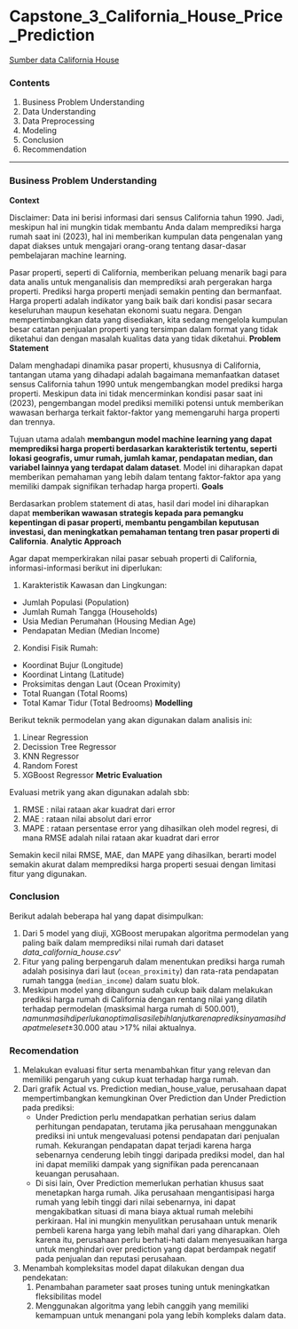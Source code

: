 # Capstone_3_California_House_Price_Prediction

[Sumber data California House](https://drive.google.com/drive/folders/19YA_f36uGR86hTnZuX-Ech59s3AFzXXo)
### **Contents**

1. Business Problem Understanding
2. Data Understanding
3. Data Preprocessing
4. Modeling
5. Conclusion
6. Recommendation

****

### **Business Problem Understanding**
**Context**

Disclaimer: Data ini berisi informasi dari sensus California tahun 1990. Jadi, meskipun hal ini mungkin tidak membantu Anda dalam memprediksi harga rumah saat ini (2023), hal ini memberikan kumpulan data pengenalan yang dapat diakses untuk mengajari orang-orang tentang dasar-dasar pembelajaran machine learning.

Pasar properti, seperti di California, memberikan peluang menarik bagi para data analis untuk menganalisis dan memprediksi arah pergerakan harga properti. Prediksi harga properti menjadi semakin penting dan bermanfaat. Harga properti adalah indikator yang baik baik dari kondisi pasar secara keseluruhan maupun kesehatan ekonomi suatu negara. Dengan mempertimbangkan data yang disediakan, kita sedang mengelola kumpulan besar catatan penjualan properti yang tersimpan dalam format yang tidak diketahui dan dengan masalah kualitas data yang tidak diketahui.
**Problem Statement**

Dalam menghadapi dinamika pasar properti, khususnya di California, tantangan utama yang dihadapi adalah bagaimana memanfaatkan dataset sensus California tahun 1990 untuk mengembangkan model prediksi harga properti. Meskipun data ini tidak mencerminkan kondisi pasar saat ini (2023), pengembangan model prediksi memiliki potensi untuk memberikan wawasan berharga terkait faktor-faktor yang memengaruhi harga properti dan trennya.

Tujuan utama adalah **membangun model machine learning yang dapat memprediksi harga properti berdasarkan karakteristik tertentu, seperti lokasi geografis, umur rumah, jumlah kamar, pendapatan median, dan variabel lainnya yang terdapat dalam dataset**. Model ini diharapkan dapat memberikan pemahaman yang lebih dalam tentang faktor-faktor apa yang memiliki dampak signifikan terhadap harga properti.
**Goals**

Berdasarkan problem statement di atas, hasil dari model ini diharapkan dapat **memberikan wawasan strategis kepada para pemangku kepentingan di pasar properti, membantu pengambilan keputusan investasi, dan meningkatkan pemahaman tentang tren pasar properti di California**.
**Analytic Approach**

Agar dapat memperkirakan nilai pasar sebuah properti di California, informasi-informasi berikut ini diperlukan:

1. Karakteristik Kawasan dan Lingkungan:

- Jumlah Populasi (Population)
- Jumlah Rumah Tangga (Households)
- Usia Median Perumahan (Housing Median Age)
- Pendapatan Median (Median Income)

2. Kondisi Fisik Rumah:

- Koordinat Bujur (Longitude)
- Koordinat Lintang (Latitude)
- Proksimitas dengan Laut (Ocean Proximity)
- Total Ruangan (Total Rooms)
- Total Kamar Tidur (Total Bedrooms)
**Modelling**

Berikut teknik permodelan yang akan digunakan dalam analisis ini:
1. Linear Regression
2. Decission Tree Regressor
3. KNN Regressor
4. Random Forest
5. XGBoost Regressor
**Metric Evaluation**

Evaluasi metrik yang akan digunakan adalah sbb:
1. RMSE : nilai rataan akar kuadrat dari error
2. MAE  : rataan nilai absolut dari error
3. MAPE : rataan persentase error yang dihasilkan oleh model regresi, di mana RMSE adalah nilai rataan akar kuadrat dari error 

Semakin kecil nilai RMSE, MAE, dan MAPE yang dihasilkan, berarti model semakin akurat dalam memprediksi harga properti sesuai dengan limitasi fitur yang digunakan. 

### **Conclusion**
Berikut adalah beberapa hal yang dapat disimpulkan:
1. Dari 5 model yang diuji, XGBoost merupakan algoritma permodelan yang paling baik dalam memprediksi nilai rumah dari dataset *data_california_house.csv*'
2. Fitur yang paling berpengaruh dalam menentukan prediksi harga rumah adalah posisinya dari laut (`ocean_proximity`) dan rata-rata pendapatan rumah tangga (`median_income`) dalam suatu blok.
3. Meskipun model yang dibangun sudah cukup baik dalam melakukan prediksi harga rumah di California dengan rentang nilai yang dilatih terhadap permodelan (masksimal harga rumah di $500.001), namun masih diperlukan optimalisasi lebih lanjut karena prediksinya masih dapat meleset ±$30.000 atau >17% nilai aktualnya.

### **Recomendation**
1. Melakukan evaluasi fitur serta menambahkan fitur yang relevan dan memiliki pengaruh yang cukup kuat terhadap harga rumah.
2. Dari grafik Actual vs. Prediction median_house_value, perusahaan dapat mempertimbangkan kemungkinan Over Prediction dan Under Prediction pada prediksi:
    - Under Prediction perlu mendapatkan perhatian serius dalam perhitungan pendapatan, terutama jika perusahaan menggunakan prediksi ini untuk mengevaluasi potensi pendapatan dari penjualan rumah. Kekurangan pendapatan dapat terjadi karena harga sebenarnya cenderung lebih tinggi daripada prediksi model, dan hal ini dapat memiliki dampak yang signifikan pada perencanaan keuangan perusahaan.
    - Di sisi lain, Over Prediction memerlukan perhatian khusus saat menetapkan harga rumah. Jika perusahaan mengantisipasi harga rumah yang lebih tinggi dari nilai sebenarnya, ini dapat mengakibatkan situasi di mana biaya aktual rumah melebihi perkiraan. Hal ini mungkin menyulitkan perusahaan untuk menarik pembeli karena harga yang lebih mahal dari yang diharapkan. Oleh karena itu, perusahaan perlu berhati-hati dalam menyesuaikan harga untuk menghindari over prediction yang dapat berdampak negatif pada penjualan dan reputasi perusahaan.
3. Menambah kompleksitas model dapat dilakukan dengan dua pendekatan: 
    1. Penambahan parameter saat proses tuning untuk meningkatkan fleksibilitas model
    2. Menggunakan algoritma yang lebih canggih yang memiliki kemampuan untuk menangani pola yang lebih kompleks dalam data.


